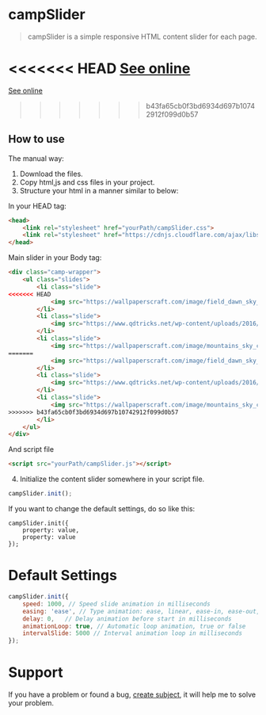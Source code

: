 # campSlider

> campSlider is a simple responsive HTML content slider for each page.

<<<<<<< HEAD
[See online](https://fncoder.github.io/campslider/)
=======
[See online](https://fncoder.github.io/camp-slider/)
>>>>>>> b43fa65cb0f3bd6934d697b10742912f099d0b57

## How to use

The manual way:

1. Download the files.
2. Copy html,js and css files in your project.
3. Structure your html in a manner similar to below:

In your HEAD tag:
```html
<head>
    <link rel="stylesheet" href="yourPath/campSlider.css">
    <link rel="stylesheet" href="https://cdnjs.cloudflare.com/ajax/libs/font-awesome/4.7.0/css/font-awesome.css">
</head>
```

Main slider in your Body tag:

```html
<div class="camp-wrapper">
	<ul class="slides">
		<li class="slide">
<<<<<<< HEAD
			<img src="https://wallpaperscraft.com/image/field_dawn_sky_beautiful_scenery_87654_1920x1080.jpg" alt="nature">
		</li>
		<li class="slide">
			<img src="https://www.qdtricks.net/wp-content/uploads/2016/05/latest-1080-wallpaper.jpg" alt="nature">
		</li>
		<li class="slide">
			<img src="https://wallpaperscraft.com/image/mountains_sky_clouds_mountain_range_stones_99500_1920x1080.jpg" alt="nature">
=======
			<img src="https://wallpaperscraft.com/image/field_dawn_sky_beautiful_scenery_87654_1920x1080.jpg">
		</li>
		<li class="slide">
			<img src="https://www.qdtricks.net/wp-content/uploads/2016/05/latest-1080-wallpaper.jpg">
		</li>
		<li class="slide">
			<img src="https://wallpaperscraft.com/image/mountains_sky_clouds_mountain_range_stones_99500_1920x1080.jpg">
>>>>>>> b43fa65cb0f3bd6934d697b10742912f099d0b57
		</li>
	</ul>
</div>
```
And script file

```html
<script src="yourPath/campSlider.js"></script>
```

4. Initialize the content slider somewhere in your script file.

```javascript
campSlider.init();
```

If you want to change the default settings, do so like this:

````javacript
campSlider.init({
	property: value,
	property: value
});
````

# Default Settings
```javascript
campSlider.init({
	speed: 1000, // Speed slide animation in milliseconds
	easing: 'ease', // Type animation: ease, linear, ease-in, ease-out, ease-in-out, cubic-bezier(n, n, n, n)
	delay: 0, 	// Delay animation before start in milliseconds
	animationLoop: true, // Automatic loop animation, true or false
	intervalSlide: 5000 // Interval animation loop in milliseconds
});
```

# Support

If you have a problem or found a bug, [create subject](https://github.com/fncoder/campSlider/issues), it will help me to solve your problem.
